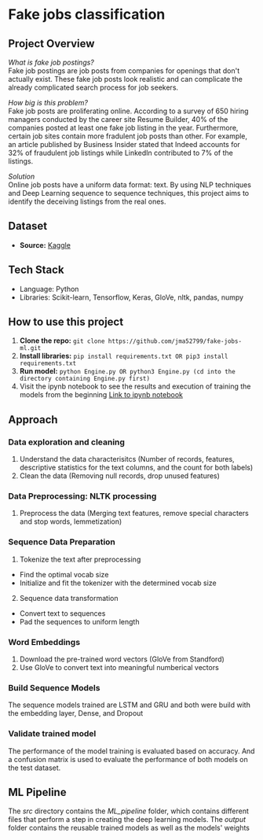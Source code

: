 # Fake jobs classification

## Project Overview

*What is fake job postings?*\
Fake job postings are job posts from companies for openings that don't actually exist. These fake job posts look realistic and can complicate the already complicated search process for job seekers.

*How big is this problem?*\
Fake job posts are proliferating online. According to a survey of 650 hiring managers conducted by the career site Resume Builder, 40% of the companies posted at least one fake job listing in the year. Furthermore, certain job sites contain more fradulent job posts than other. For example, an article published by Business Insider stated that Indeed accounts for 32% of fraudulent job listings while LinkedIn contributed to 7% of the listings.

*Solution*\
Online job posts have a uniform data format: text. By using NLP techniques and Deep Learning sequence to sequence techniques, this project aims to identify the deceiving listings from the real ones.

## Dataset 
* __Source:__ [Kaggle](https://www.kaggle.com/datasets/shivamb/real-or-fake-fake-jobposting-prediction)

## Tech Stack
* Language: Python
* Libraries: Scikit-learn, Tensorflow, Keras, GloVe, nltk, pandas, numpy

## How to use this project
1. __Clone the repo:__ `git clone https://github.com/jma52799/fake-jobs-ml.git`
2. __Install libraries:__ `pip install requirements.txt OR pip3 install requirements.txt`
3. __Run model:__ `python Engine.py OR python3 Engine.py (cd into the directory containing Engine.py first)`
4. Visit the ipynb notebook to see the results and execution of training the models from the beginning [Link to ipynb notebook](https://github.com/jma52799/fake-jobs-ml/blob/main/fakejobs.ipynb)

## Approach
### Data exploration and cleaning
1. Understand the data characterisitcs (Number of records, features, descriptive statistics for the text columns, and the count for both labels)
2. Clean the data (Removing null records,  drop unused features)

### Data Preprocessing: NLTK processing
1. Preprocess the data (Merging text features, remove special characters and stop words, lemmetization)

### Sequence Data Preparation
1. Tokenize the text after preprocessing
  - Find the optimal vocab size
  - Initialize and fit the tokenizer with the determined vocab size
2. Sequence data transformation
  - Convert text to sequences
  - Pad the sequences to uniform length

### Word Embeddings
1. Download the pre-trained word vectors (GloVe from Standford)
2. Use GloVe to convert text into meaningful numberical vectors

### Build Sequence Models
The sequence models trained are LSTM and GRU and both were build with the embedding layer, Dense, and Dropout

### Validate trained model
The performance of the model training is evaluated based on accuracy. And a confusion matrix is used to evaluate the performance of both models on the test dataset.

## ML Pipeline
The *src* directory contains the *ML_pipeline* folder, which contains different files that perform a step in creating the deep learning models.
The *output* folder contains the reusable trained models as well as the models' weights
